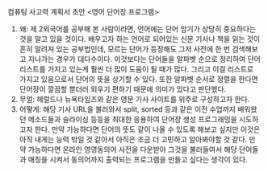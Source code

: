 컴퓨팅 사고력 계획서 초안
<영어 단어장 프로그램>
1. 왜: 제 2외국어를 공부해 본 사람이라면, 언어에는 단어 암기가 상당히 중요하다는 것을 알고 있을 것이다. 배우고자 하는 언어로 되어있는 신문 기사나 책을 읽는 것이 흔히 알려져 있는 공부법인데, 모르는 단어가 등장해도 그저 사전에 한 번 검색해보고 지나가는 경우가 대다수이다. 이것보다는 단어들을 알파벳 순으로 정리하여 단어 리스트를 가지고 있는게 훨씬 더 많이 도움이 될 때가 많다. 그리고 이걸 리스트로 가지고 있음으로서 단어의 뜻을 상기할 수 있다. 또한 알파벳 순서로 정렬을 한다면 단어장이 깔끔할 뿐더러 외우기 편하기 때문에 의미가 있다고 판단했다.
2. 무얼: 헤럴드나 뉴욕타임즈와 같은 영문 기사 사이트를 위주로 구성하고자 한다.
3. 어떻게: 해당 기사 URL을 불러와서 split, sorted 등과 같은 이전 수업까지 배워왔던 메소드들과 슬라이싱 등등을 최대한 응용하여 단어장 생성 프로그래밍을 시도하고자 한다. 만약 가능하다면 단어의 뜻도 같이 나올 수 있도록 해보고 싶지만 이것은 아직 내게는 능력 밖일 것 같아서 아직은 조금 더 고민하고 알아봐야할 것 같다. 만약 가능하다면 온라인 영영동의어 사전을 다운받아 그것을 불러들여서 해당 단어들과 매칭을 시켜서 동의어까지 출력되는 프로그램을 만들고 싶다는 생각이 있다.
